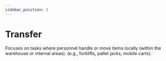 ```yaml
---
sidebar_position: 3
---
```


# Transfer

Focuses on tasks where personnel handle or move items locally (within the warehouse or internal areas).  (e.g., forklifts, pallet jacks, mobile carts).